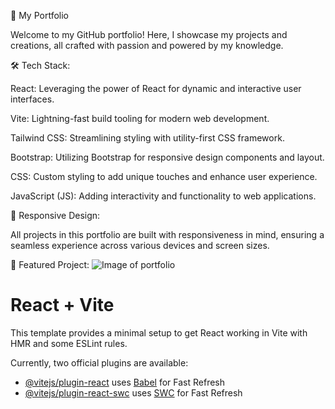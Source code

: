 🚀 My Portfolio

Welcome to my GitHub portfolio! Here, I showcase my projects and creations, all crafted with passion and powered by my knowledge.


🛠 Tech Stack:

React: Leveraging the power of React for dynamic and interactive user interfaces.

Vite: Lightning-fast build tooling for modern web development.

Tailwind CSS: Streamlining styling with utility-first CSS framework.

Bootstrap: Utilizing Bootstrap for responsive design components and layout.

CSS: Custom styling to add unique touches and enhance user experience.

JavaScript (JS): Adding interactivity and functionality to web applications.


🎨 Responsive Design:

All projects in this portfolio are built with responsiveness in mind, ensuring a seamless experience across various devices and screen sizes.

🌟 Featured Project:
![Image of portfolio](https://i.pinimg.com/originals/ab/fe/4d/abfe4d897af284704c5a7241991057da.png)



# React + Vite

This template provides a minimal setup to get React working in Vite with HMR and some ESLint rules.

Currently, two official plugins are available:

- [@vitejs/plugin-react](https://github.com/vitejs/vite-plugin-react/blob/main/packages/plugin-react/README.md) uses [Babel](https://babeljs.io/) for Fast Refresh
- [@vitejs/plugin-react-swc](https://github.com/vitejs/vite-plugin-react-swc) uses [SWC](https://swc.rs/) for Fast Refresh
